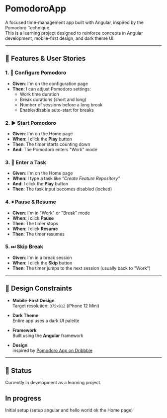# PomodoroApp

A focused time-management app built with Angular, inspired by the Pomodoro Technique.  
This is a learning project designed to reinforce concepts in Angular development, mobile-first design, and dark theme UI.

---

## 🔧 Features & User Stories

### 1. 🎯 Configure Pomodoro

- **Given**: I'm on the configuration page  
- **Then**: I can adjust Pomodoro settings:
  - Work time duration
  - Break durations (short and long)
  - Number of sessions before a long break
  - Enable/disable auto-start for breaks

### 2. ▶️ Start Pomodoro

- **Given**: I'm on the Home page  
- **When**: I click the **Play** button  
- **Then**: The timer starts counting down  
- **And**: The Pomodoro enters "Work" mode

### 3. 📝 Enter a Task

- **Given**: I'm on the Home page  
- **When**: I type a task like *"Create Feature Repository"*  
- **And**: I click the **Play** button  
- **Then**: The task input becomes disabled (locked)

### 4. ⏸ Pause & Resume

- **Given**: I'm in "Work" or "Break" mode  
- **When**: I click **Pause**  
- **Then**: The timer stops  
- **When**: I click **Resume**  
- **Then**: The timer resumes

### 5. ⏭ Skip Break

- **Given**: I'm in a break session  
- **When**: I click the **Skip** button  
- **Then**: The timer jumps to the next session (usually back to "Work")

---

## 📱 Design Constraints

- **Mobile-First Design**  
  Target resolution: `375x812` (iPhone 12 Mini)

- **Dark Theme**  
  Entire app uses a dark UI palette

- **Framework**  
  Built using the **Angular** framework

- **Design**  
  inspired by [Pomodoro App on Dribbble](https://dribbble.com/shots/15385822-Pomodoro-App)


---

## 🚧 Status

Currently in development as a learning project.

## In progress

Initial setup (setup angular and hello world ok the Home page)
